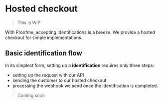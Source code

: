 # Hosted checkout

> This is WIP

With Proofme, accepting Identifications is a breeze.
We provide a hosted checkout for simple implementations.

## Basic identification flow

In its simplest form, setting up a **identification** requires only three steps: 
- setting up the request with our API
- sending the customer to our hosted checkout
- processing the webhook we send once the identification is completed.

> Coming soon